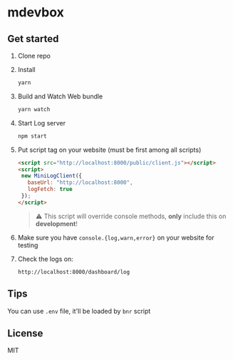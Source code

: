 # mdevbox

## Get started

1. Clone repo
2. Install
   ```sh
   yarn
   ```
3. Build and Watch Web bundle
   ```sh
   yarn watch
   ```
4. Start Log server
   ```sh
   npm start
   ```
5. Put script tag on your website (must be first among all scripts)

   ```html
   <script src="http://localhost:8000/public/client.js"></script>
   <script>
    new MiniLogClient({
      baseUrl: "http://localhost:8000",
      logFetch: true
    });
   </script>
   ```

   > :warning: This script will override console methods, **only** include this on **development**!

6. Make sure you have `console.{log,warn,error}` on your website for testing
7. Check the logs on:
   ```
   http://localhost:8000/dashboard/log
   ```

## Tips

You can use `.env` file, it'll be loaded by `bnr` script

## License

MIT
